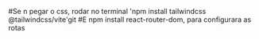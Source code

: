 #Se n pegar o css, rodar no terminal 'npm install tailwindcss @tailwindcss/vite'git 
#E npm install react-router-dom, para configurara as rotas
